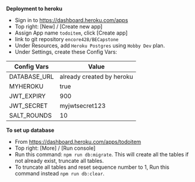 **Deployment to heroku**

- Sign in to https://dashboard.heroku.com/apps
- Top right: [New] / [Create new app]
- Assign App name `todoitem`, click [Create  app]
- link to git repository `encore428/BECapstone`
- Under Resources, add `Heroku Postgres` using `Hobby Dev` plan.
- Under Settings, create these Config Vars:

Config Vars  | Value
-------------|-------------------------------
DATABASE_URL | already created by heroku     
MYHEROKU     | true
JWT_EXPIRY   | 900
JWT_SECRET   | myjwtsecret123
SALT_ROUNDS  | 10

**To set up database**
- From https://dashboard.heroku.com/apps/todoitem
- Top right: [More] / [Run console]
- Run this command: `npm run db:migrate`.  This will create all the tables if not already exist, truncate all tables.
- To truncate all tables and reset sequence number to 1, Run this command instead `npm run db:clear`.

